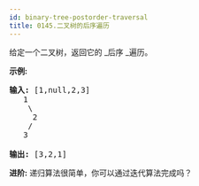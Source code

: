 ```yaml
---
id: binary-tree-postorder-traversal
title: 0145.二叉树的后序遍历
---
```

给定一个二叉树，返回它的 _后序 _遍历。

**示例:**


<pre><strong>输入:</strong> [1,null,2,3]  <br/>   1<br/>    \<br/>     2<br/>    /<br/>   3 <br/><br/><strong>输出:</strong> [3,2,1]</pre>

**进阶:** 递归算法很简单，你可以通过迭代算法完成吗？
